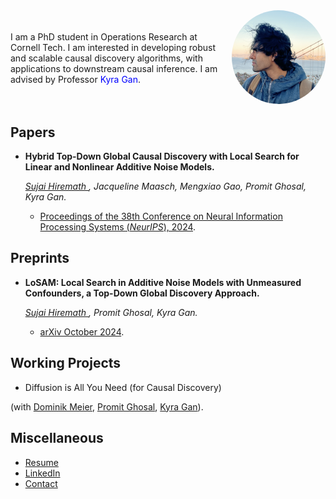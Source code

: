 
<meta name="google-site-verification" content="Wby9p_eTBuhZCnwZryTc8LsCvXkjgZVVj4wgx9D_e90" />

<div style="display: flex; align-items: center;">
  <div style="flex: 1;">
    I am a PhD student in Operations Research at Cornell Tech. I am interested in developing robust and scalable causal discovery algorithms, with applications to downstream causal inference. I am advised by Professor <a href="https://kyra-gan.github.io/" target="_blank" style="text-decoration: none; color: blue;">Kyra Gan</a>.
  </div>
  <div style="margin-left: 20px;">
    <img src="Hiremath, Sujai.png" alt="Your Name" style="width:150px; border-radius:50%;">
  </div>
</div>




## Papers
- **Hybrid Top-Down Global Causal Discovery with Local Search for Linear and Nonlinear Additive Noise Models.**
  
  *<span style="text-decoration: underline;">Sujai Hiremath </span>, Jacqueline Maasch, Mengxiao Gao, Promit Ghosal, Kyra Gan.*
  - [Proceedings of the 38th Conference on Neural Information Processing Systems (*NeurIPS*), 2024](https://openreview.net/pdf?id=xnmm1jThkv).

## Preprints
- **LoSAM: Local Search in Additive Noise Models with Unmeasured Confounders, a Top-Down Global Discovery Approach.**
  
  *<span style="text-decoration: underline;">Sujai Hiremath </span>, Promit Ghosal, Kyra Gan.*
  - [arXiv October 2024](https://arxiv.org/abs/2410.11759).

## Working Projects
- Diffusion is All You Need (for Causal Discovery)

(with [Dominik Meier](https://dominikmeier.io/), [Promit Ghosal](https://sites.google.com/view/promit-ghosal/home), [Kyra Gan](https://kyra-gan.github.io/)).

## Miscellaneous
- [Resume](Resume.pdf)
- [LinkedIn](https://www.linkedin.com/in/sujaihiremath/)
- [Contact](mailto:sh2583&#64;cornell&#46;edu)











